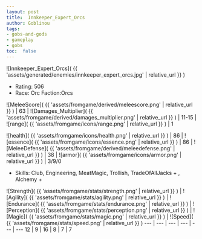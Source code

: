 ```yaml
---
layout: post
title:  Innkeeper_Expert_Orcs
author: Goblinou
tags:
- gobs-and-gods
- gameplay
- gobs
toc:  false
---
```


![Innkeeper_Expert_Orcs]( {{ 'assets/generated/enemies/innkeeper_expert_orcs.jpg' | relative_url }} )
- Rating: 506
- Race: Orc  Faction:Orcs

![MeleeScore]( {{ 'assets/fromgame/derived/meleescore.png' | relative_url }} ) | 63 | ![Damages_Multiplier]( {{ 'assets/fromgame/derived/damages_multiplier.png' | relative_url }} ) | 11-15 | ![range]( {{ 'assets/fromgame/icons/range.png' | relative_url }} ) | 1


![health]( {{ 'assets/fromgame/icons/health.png' | relative_url }} ) | 86 | ![essence]( {{ 'assets/fromgame/icons/essence.png' | relative_url }} ) | 86 | ![MeleeDefense]( {{ 'assets/fromgame/derived/meleedefense.png' | relative_url }} ) | 38 | ![armor]( {{ 'assets/fromgame/icons/armor.png' | relative_url }} ) | 3/9/0

* Skills: Club, Engineering, MeatMagic, Trollish, TradeOfAllJacks + , Alchemy + 

![Strength]( {{ 'assets/fromgame/stats/strength.png' | relative_url }} ) | ![Agility]( {{ 'assets/fromgame/stats/agility.png' | relative_url }} ) | ![Endurance]( {{ 'assets/fromgame/stats/endurance.png' | relative_url }} ) | ![Perception]( {{ 'assets/fromgame/stats/perception.png' | relative_url }} ) | ![Magic]( {{ 'assets/fromgame/stats/magic.png' | relative_url }} ) | ![Speed]( {{ 'assets/fromgame/stats/speed.png' | relative_url }} )
--- | --- | --- | --- | --- | ---
12 | 9 | 16 | 8 | 7 | 7
